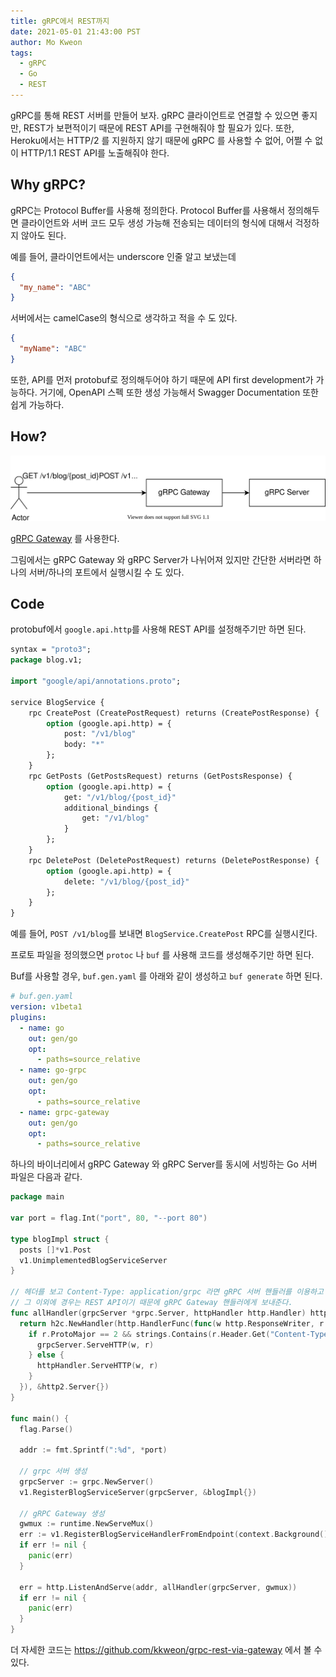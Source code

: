 ```yaml
---
title: gRPC에서 REST까지
date: 2021-05-01 21:43:00 PST
author: Mo Kweon
tags:
  - gRPC
  - Go
  - REST
---
```


gRPC를 통해 REST 서버를 만들어 보자. gRPC 클라이언트로 연결할 수 있으면 좋지만, REST가 보편적이기 때문에 REST API를 구현해줘야 할 필요가 있다. 또한, Heroku에서는 HTTP/2 를 지원하지 않기 때문에 gRPC 를 사용할 수 없어, 어쩔 수 없이 HTTP/1.1 REST API를 노출해줘야 한다.

## Why gRPC?

gRPC는 Protocol Buffer를 사용해 정의한다. Protocol Buffer를 사용해서 정의해두면 클라이언트와 서버 코드 모두 생성 가능해 전송되는 데이터의 형식에 대해서 걱정하지 않아도 된다.

예를 들어, 클라이언트에서는 underscore 인줄 알고 보냈는데

```json
{
  "my_name": "ABC"
}
```

서버에서는 camelCase의 형식으로 생각하고 적을 수 도 있다.

```json
{
  "myName": "ABC"
}
```

또한, API를 먼저 protobuf로 정의해두어야 하기 때문에 API first development가 가능하다.
거기에, OpenAPI 스펙 또한 생성 가능해서 Swagger Documentation 또한 쉽게 가능하다.

## How?

![Overview](./how-to-REST-from-gRPC/overview.svg)

[gRPC Gateway](https://github.com/grpc-ecosystem/grpc-gateway) 를 사용한다.

그림에서는 gRPC Gateway 와 gRPC Server가 나뉘어져 있지만 간단한 서버라면 하나의 서버/하나의 포트에서 실행시킬 수 도 있다.

## Code

protobuf에서 `google.api.http`를 사용해 REST API를 설정해주기만 하면 된다.

```protobuf
syntax = "proto3";
package blog.v1;

import "google/api/annotations.proto";

service BlogService {
    rpc CreatePost (CreatePostRequest) returns (CreatePostResponse) {
        option (google.api.http) = {
            post: "/v1/blog"
            body: "*"
        };
    }
    rpc GetPosts (GetPostsRequest) returns (GetPostsResponse) {
        option (google.api.http) = {
            get: "/v1/blog/{post_id}"
            additional_bindings {
                get: "/v1/blog"
            }
        };
    }
    rpc DeletePost (DeletePostRequest) returns (DeletePostResponse) {
        option (google.api.http) = {
            delete: "/v1/blog/{post_id}"
        };
    }
}
```

예를 들어, `POST /v1/blog`를 보내면 `BlogService.CreatePost` RPC를 실행시킨다.

프로토 파일을 정의했으면 `protoc` 나 `buf` 를 사용해 코드를 생성해주기만 하면 된다.

Buf를 사용할 경우, `buf.gen.yaml` 를 아래와 같이 생성하고 `buf generate` 하면 된다.

```yaml
# buf.gen.yaml
version: v1beta1
plugins:
  - name: go
    out: gen/go
    opt:
      - paths=source_relative
  - name: go-grpc
    out: gen/go
    opt:
      - paths=source_relative
  - name: grpc-gateway
    out: gen/go
    opt:
      - paths=source_relative
```

하나의 바이너리에서 gRPC Gateway 와 gRPC Server를 동시에 서빙하는 Go 서버 파일은 다음과 같다.

```go
package main

var port = flag.Int("port", 80, "--port 80")

type blogImpl struct {
  posts []*v1.Post
  v1.UnimplementedBlogServiceServer
}

// 헤더를 보고 Content-Type: application/grpc 라면 gRPC 서버 핸들러를 이용하고
// 그 이외에 경우는 REST API이기 때문에 gRPC Gateway 핸들러에게 보내준다.
func allHandler(grpcServer *grpc.Server, httpHandler http.Handler) http.Handler {
  return h2c.NewHandler(http.HandlerFunc(func(w http.ResponseWriter, r *http.Request) {
    if r.ProtoMajor == 2 && strings.Contains(r.Header.Get("Content-Type"), "application/grpc") {
      grpcServer.ServeHTTP(w, r)
    } else {
      httpHandler.ServeHTTP(w, r)
    }
  }), &http2.Server{})
}

func main() {
  flag.Parse()

  addr := fmt.Sprintf(":%d", *port)

  // grpc 서버 생성
  grpcServer := grpc.NewServer()
  v1.RegisterBlogServiceServer(grpcServer, &blogImpl{})

  // gRPC Gateway 생성
  gwmux := runtime.NewServeMux()
  err := v1.RegisterBlogServiceHandlerFromEndpoint(context.Background(), gwmux, addr, []grpc.DialOption{grpc.WithInsecure()})
  if err != nil {
    panic(err)
  }

  err = http.ListenAndServe(addr, allHandler(grpcServer, gwmux))
  if err != nil {
    panic(err)
  }
}
```

더 자세한 코드는 https://github.com/kkweon/grpc-rest-via-gateway 에서 볼 수 있다.
